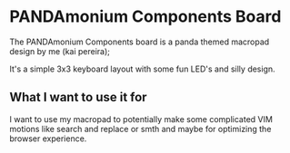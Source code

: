 # PANDAmonium Components Board
The PANDAmonium Components board is a panda themed macropad design by me (kai pereira);

It's a simple 3x3 keyboard layout with some fun LED's and silly design.

## What I want to use it for
I want to use my macropad to potentially make some complicated VIM motions like search and replace or smth and maybe for optimizing the browser experience.